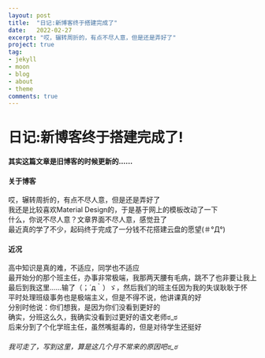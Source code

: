 ```yaml
---
layout: post
title:  "日记:新博客终于搭建完成了"
date:   2022-02-27
excerpt: "哎，辗转周折的，有点不尽人意，但是还是弄好了"
project: true
tag:
- jekyll 
- moon
- blog
- about
- theme
comments: true
---
```


# 日记:新博客终于搭建完成了!
#### 其实这篇文章是旧博客的时候更新的……
#### 关于博客
哎，辗转周折的，有点不尽人意，但是还是弄好了<br>
我还是比较喜欢Material Design的，于是基于网上的模板改动了一下<br>
什么，你说不尽人意？文章界面不尽人意，感觉丑了<br>
最近真的学了不少，起码终于完成了一分钱不花搭建云盘的愿望(＃°Д°)<br>
#### 近况
高中知识是真的难，不适应，同学也不适应<br>
最开始分的那个班主任，办事非常极端，我那两天腰有毛病，跳不了也非要让我上<br>
最后到我这里……输了（；´д｀）ゞ，然后我们的班主任因为我的失误耿耿于怀<br>
平时处理班级事务也是极端主义，但是不得不说，他讲课真的好<br>
分别时他说：你们想我，是因为你们没看到更好的<br>
确实，分班这么久，我确实没看到过更好的语文老师ಠ_ಠ<br>
后来分到了个化学班主任，虽然嘴挺毒的，但是对待学生还挺好<br>
###### 我可走了，写到这里，算是这几个月不常来的原因吧ಠ_ಠ
